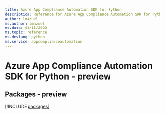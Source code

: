 ```yaml
---
title: Azure App Compliance Automation SDK for Python
description: Reference for Azure App Compliance Automation SDK for Python
author: lmazuel
ms.author: lmazuel
ms.data: 02/15/2023
ms.topic: reference
ms.devlang: python
ms.service: appcomplianceautomation
---
```

# Azure App Compliance Automation SDK for Python - preview
## Packages - preview
[!INCLUDE [packages](app-compliance-automation-index.md)]